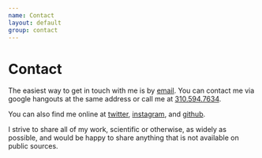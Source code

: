 ```yaml
---
name: Contact
layout: default
group: contact
---
```


<h1 class="page-header text-center"> Contact </h1>

The easiest way to get in touch with me is by [email](mailto:benjamin.barad+website@gmail.com). You can contact me via google hangouts at the same address or call me at [310.594.7634](tel:+13105947634). 

You can also find me online at [twitter](http://twitter.com/benjaminbarad), [instagram](https://instagram.com/benjamin.barad), and [github](http://github.com/bbarad).

I strive to share all of my work, scientific or otherwise, as widely as possible, and would be happy to share anything that is not available on public sources. 
